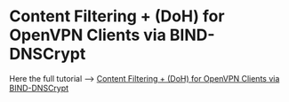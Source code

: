 # Content Filtering + (DoH) for OpenVPN Clients via BIND-DNSCrypt

Here the full tutorial --> [Content Filtering + (DoH) for OpenVPN Clients via BIND-DNSCrypt](https://www.psauxit.com/secured-openvpn-clients-dnscrypt/)


